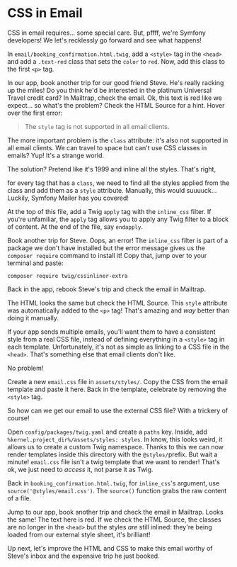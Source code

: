 # CSS in Email

CSS in email requires... some special care. But, pffff, we're Symfony developers!
We let's recklessly go forward and see what happens!

In `email/booking_confirmation.html.twig`, add a `<style>` tag in the `<head>` and
add a `.text-red` class that sets the `color` to `red`. Now, add this class to the first
`<p>` tag.

In our app, book another trip for our good friend Steve. He's really
racking up the miles! Do you think he'd be interested in the 
platinum Universal Travel credit card?
In Mailtrap, check the email.
Ok, this text is red like we expect... so what's the problem? Check the HTML Source for
a hint. Hover over the first error:

> The `style` tag is not supported in all email clients.

The more important problem is the `class` attribute: it's also not supported
in all email clients. We can travel to space but can't use CSS classes in emails?
Yup! It's a strange world.

The solution? Pretend like it's 1999 and inline all the styles. That's right,

for every tag that has a `class`, we need to find all
the styles applied from the class and add them as a `style` attribute. Manually,
this would suuuuck... Luckily, Symfony Mailer has you covered!

At the top of this file, add a Twig `apply` tag with the `inline_css` filter. If you're
unfamiliar, the `apply` tag allows you to apply any Twig filter to a block of content. At
the end of the file, say `endapply`.

Book another trip for Steve. Oops, an error! The `inline_css` filter is part of a package
we don't have installed but the error message gives us the `composer require` command
to install it! Copy that, jump over to your terminal and paste:

```terminal
composer require twig/cssinliner-extra
```

Back in the app, rebook Steve's trip and check the email in Mailtrap.

The HTML looks the same but check the HTML Source. This `style` attribute was automatically
added to the `<p>` tag! That's amazing and *way* better than doing it manually.

If your app sends multiple emails, you'll want them to have a consistent style from
a real CSS file, instead of defining everything in a `<style>` tag in each template.
Unfortunately, it's not as simple as linking to a CSS file in the `<head>`. That's
something else that email clients don't like.

No problem!

Create a new `email.css` file in `assets/styles/`. Copy the CSS from the email template
and paste it here. Back in the template, celebrate by removing the `<style>` tag.

So how can we get our email to use the external CSS file? With a trickery of course!

Open `config/packages/twig.yaml` and create a `paths` key. Inside, add
`%kernel.project_dir%/assets/styles: styles`. In know, this looks weird, it allows
us to create a custom Twig namespace. Thanks to this we can now render templates inside
this directory with the `@styles/`prefix. But wait a minute! `email.css`
file isn't a twig template that we want to render! That's ok, we just need to *access*
it, not parse it as Twig.

Back in `booking_confirmation.html.twig`, for `inline_css`'s argument, use
`source('@styles/email.css')`. The `source()` function grabs the raw content of
a file.

Jump to our app, book another trip and check the email in Mailtrap. Looks the same! The
text here is red. If we check the HTML Source, the classes are no longer in the `<head>`
but the styles *are* still inlined: they're being loaded from our external style sheet,
it's brilliant!

Up next, let's improve the HTML and CSS to make this email worthy of Steve's inbox
and the expensive trip he just booked.
